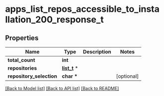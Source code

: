 # apps_list_repos_accessible_to_installation_200_response_t

## Properties
Name | Type | Description | Notes
------------ | ------------- | ------------- | -------------
**total_count** | **int** |  | 
**repositories** | [**list_t**](repository.md) \* |  | 
**repository_selection** | **char \*** |  | [optional] 

[[Back to Model list]](../README.md#documentation-for-models) [[Back to API list]](../README.md#documentation-for-api-endpoints) [[Back to README]](../README.md)


